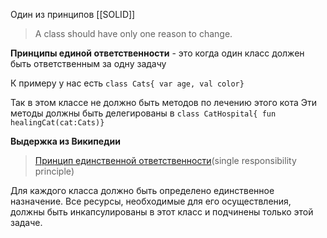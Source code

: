 
Один из принципов [[SOLID]]


> A class should have only one reason to change. 

**Принципы единой ответственности** - это когда один класс должен быть ответственным за одну задачу 

К примеру у нас есть 
`class Cats{ var age, val color}`

Так в этом классе не должно быть методов по лечению этого кота 
Эти методы должны быть делегированы в 
`class CatHospital{ fun healingCat(cat:Cats)}`




**Выдержка из Википедии**
>[Принцип единственной ответственности](https://ru.m.wikipedia.org/wiki/%D0%9F%D1%80%D0%B8%D0%BD%D1%86%D0%B8%D0%BF_%D0%B5%D0%B4%D0%B8%D0%BD%D1%81%D1%82%D0%B2%D0%B5%D0%BD%D0%BD%D0%BE%D0%B9_%D0%BE%D1%82%D0%B2%D0%B5%D1%82%D1%81%D1%82%D0%B2%D0%B5%D0%BD%D0%BD%D0%BE%D1%81%D1%82%D0%B8 "Принцип единственной ответственности")(single responsibility principle)
> 
Для каждого класса должно быть определено единственное назначение. Все ресурсы, необходимые для его осуществления, должны быть инкапсулированы в этот класс и подчинены только этой задаче.


